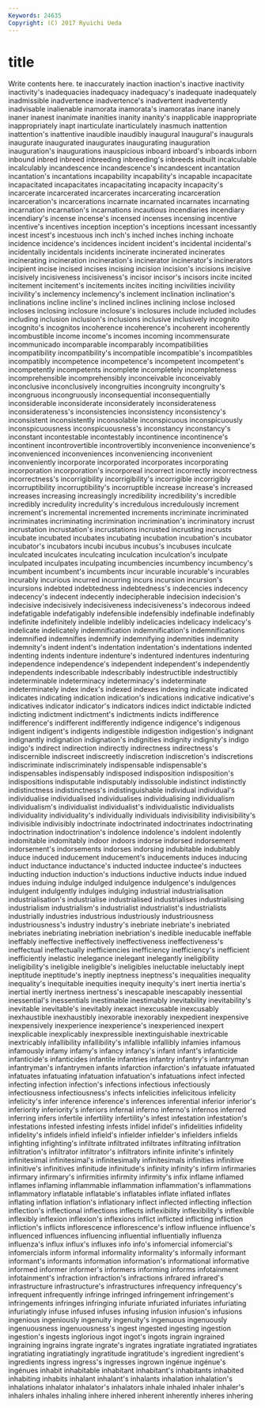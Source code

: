 ```yaml
---
Keywords: 24635 
Copyright: (C) 2017 Ryuichi Ueda
---
```


# title

Write contents here.
te inaccurately inaction inaction's
inactive inactivity inactivity's inadequacies inadequacy inadequacy's inadequate inadequately inadmissible inadvertence
inadvertence's inadvertent inadvertently inadvisable inalienable inamorata inamorata's inamoratas inane inanely
inaner inanest inanimate inanities inanity inanity's inapplicable inappropriate inappropriately inapt
inarticulate inarticulately inasmuch inattention inattention's inattentive inaudible inaudibly inaugural inaugural's
inaugurals inaugurate inaugurated inaugurates inaugurating inauguration inauguration's inaugurations inauspicious inboard
inboard's inboards inborn inbound inbred inbreed inbreeding inbreeding's inbreeds inbuilt
incalculable incalculably incandescence incandescence's incandescent incantation incantation's incantations incapability incapability's
incapable incapacitate incapacitated incapacitates incapacitating incapacity incapacity's incarcerate incarcerated incarcerates
incarcerating incarceration incarceration's incarcerations incarnate incarnated incarnates incarnating incarnation incarnation's
incarnations incautious incendiaries incendiary incendiary's incense incense's incensed incenses incensing
incentive incentive's incentives inception inception's inceptions incessant incessantly incest incest's
incestuous inch inch's inched inches inching inchoate incidence incidence's incidences
incident incident's incidental incidental's incidentally incidentals incidents incinerate incinerated incinerates
incinerating incineration incineration's incinerator incinerator's incinerators incipient incise incised incises
incising incision incision's incisions incisive incisively incisiveness incisiveness's incisor incisor's
incisors incite incited incitement incitement's incitements incites inciting incivilities incivility
incivility's inclemency inclemency's inclement inclination inclination's inclinations incline incline's inclined
inclines inclining inclose inclosed incloses inclosing inclosure inclosure's inclosures include
included includes including inclusion inclusion's inclusions inclusive inclusively incognito incognito's
incognitos incoherence incoherence's incoherent incoherently incombustible income income's incomes incoming
incommensurate incommunicado incomparable incomparably incompatibilities incompatibility incompatibility's incompatible incompatible's incompatibles
incompatibly incompetence incompetence's incompetent incompetent's incompetently incompetents incomplete incompletely incompleteness
incomprehensible incomprehensibly inconceivable inconceivably inconclusive inconclusively incongruities incongruity incongruity's incongruous
incongruously inconsequential inconsequentially inconsiderable inconsiderate inconsiderately inconsiderateness inconsiderateness's inconsistencies inconsistency
inconsistency's inconsistent inconsistently inconsolable inconspicuous inconspicuously inconspicuousness inconspicuousness's inconstancy inconstancy's
inconstant incontestable incontestably incontinence incontinence's incontinent incontrovertible incontrovertibly inconvenience inconvenience's
inconvenienced inconveniences inconveniencing inconvenient inconveniently incorporate incorporated incorporates incorporating incorporation
incorporation's incorporeal incorrect incorrectly incorrectness incorrectness's incorrigibility incorrigibility's incorrigible incorrigibly
incorruptibility incorruptibility's incorruptible increase increase's increased increases increasing increasingly incredibility
incredibility's incredible incredibly incredulity incredulity's incredulous incredulously increment increment's incremental
incremented increments incriminate incriminated incriminates incriminating incrimination incrimination's incriminatory incrust
incrustation incrustation's incrustations incrusted incrusting incrusts incubate incubated incubates incubating
incubation incubation's incubator incubator's incubators incubi incubus incubus's incubuses inculcate
inculcated inculcates inculcating inculcation inculcation's inculpate inculpated inculpates inculpating incumbencies
incumbency incumbency's incumbent incumbent's incumbents incur incurable incurable's incurables incurably
incurious incurred incurring incurs incursion incursion's incursions indebted indebtedness indebtedness's
indecencies indecency indecency's indecent indecently indecipherable indecision indecision's indecisive indecisively
indecisiveness indecisiveness's indecorous indeed indefatigable indefatigably indefensible indefensibly indefinable indefinably
indefinite indefinitely indelible indelibly indelicacies indelicacy indelicacy's indelicate indelicately indemnification
indemnification's indemnifications indemnified indemnifies indemnify indemnifying indemnities indemnity indemnity's indent
indent's indentation indentation's indentations indented indenting indents indenture indenture's indentured
indentures indenturing independence independence's independent independent's independently independents indescribable indescribably
indestructible indestructibly indeterminable indeterminacy indeterminacy's indeterminate indeterminately index index's indexed
indexes indexing indicate indicated indicates indicating indication indication's indications indicative
indicative's indicatives indicator indicator's indicators indices indict indictable indicted indicting
indictment indictment's indictments indicts indifference indifference's indifferent indifferently indigence indigence's
indigenous indigent indigent's indigents indigestible indigestion indigestion's indignant indignantly indignation
indignation's indignities indignity indignity's indigo indigo's indirect indirection indirectly indirectness
indirectness's indiscernible indiscreet indiscreetly indiscretion indiscretion's indiscretions indiscriminate indiscriminately indispensable
indispensable's indispensables indispensably indisposed indisposition indisposition's indispositions indisputable indisputably indissoluble
indistinct indistinctly indistinctness indistinctness's indistinguishable individual individual's individualise individualised individualises
individualising individualism individualism's individualist individualist's individualistic individualists individuality individuality's individually
individuals indivisibility indivisibility's indivisible indivisibly indoctrinate indoctrinated indoctrinates indoctrinating indoctrination
indoctrination's indolence indolence's indolent indolently indomitable indomitably indoor indoors indorse
indorsed indorsement indorsement's indorsements indorses indorsing indubitable indubitably induce induced
inducement inducement's inducements induces inducing induct inductance inductance's inducted inductee
inductee's inductees inducting induction induction's inductions inductive inducts indue indued
indues induing indulge indulged indulgence indulgence's indulgences indulgent indulgently indulges
indulging industrial industrialisation industrialisation's industrialise industrialised industrialises industrialising industrialism industrialism's
industrialist industrialist's industrialists industrially industries industrious industriously industriousness industriousness's industry
industry's inebriate inebriate's inebriated inebriates inebriating inebriation inebriation's inedible ineducable
ineffable ineffably ineffective ineffectively ineffectiveness ineffectiveness's ineffectual ineffectually inefficiencies inefficiency
inefficiency's inefficient inefficiently inelastic inelegance inelegant inelegantly ineligibility ineligibility's ineligible
ineligible's ineligibles ineluctable ineluctably inept ineptitude ineptitude's ineptly ineptness ineptness's
inequalities inequality inequality's inequitable inequities inequity inequity's inert inertia inertia's
inertial inertly inertness inertness's inescapable inescapably inessential inessential's inessentials inestimable
inestimably inevitability inevitability's inevitable inevitable's inevitably inexact inexcusable inexcusably inexhaustible
inexhaustibly inexorable inexorably inexpedient inexpensive inexpensively inexperience inexperience's inexperienced inexpert
inexplicable inexplicably inexpressible inextinguishable inextricable inextricably infallibility infallibility's infallible infallibly
infamies infamous infamously infamy infamy's infancy infancy's infant infant's infanticide
infanticide's infanticides infantile infantries infantry infantry's infantryman infantryman's infantrymen infants
infarction infarction's infatuate infatuated infatuates infatuating infatuation infatuation's infatuations infect
infected infecting infection infection's infections infectious infectiously infectiousness infectiousness's infects
infelicities infelicitous infelicity infelicity's infer inference inference's inferences inferential inferior
inferior's inferiority inferiority's inferiors infernal inferno inferno's infernos inferred inferring
infers infertile infertility infertility's infest infestation infestation's infestations infested infesting
infests infidel infidel's infidelities infidelity infidelity's infidels infield infield's infielder
infielder's infielders infields infighting infighting's infiltrate infiltrated infiltrates infiltrating infiltration
infiltration's infiltrator infiltrator's infiltrators infinite infinite's infinitely infinitesimal infinitesimal's infinitesimally
infinitesimals infinities infinitive infinitive's infinitives infinitude infinitude's infinity infinity's infirm
infirmaries infirmary infirmary's infirmities infirmity infirmity's infix inflame inflamed inflames
inflaming inflammable inflammation inflammation's inflammations inflammatory inflatable inflatable's inflatables inflate
inflated inflates inflating inflation inflation's inflationary inflect inflected inflecting inflection
inflection's inflectional inflections inflects inflexibility inflexibility's inflexible inflexibly inflexion inflexion's
inflexions inflict inflicted inflicting infliction infliction's inflicts inflorescence inflorescence's inflow
influence influence's influenced influences influencing influential influentially influenza influenza's influx
influx's influxes info info's infomercial infomercial's infomercials inform informal informality
informality's informally informant informant's informants information information's informational informative informed
informer informer's informers informing informs infotainment infotainment's infraction infraction's infractions
infrared infrared's infrastructure infrastructure's infrastructures infrequency infrequency's infrequent infrequently infringe
infringed infringement infringement's infringements infringes infringing infuriate infuriated infuriates infuriating
infuriatingly infuse infused infuses infusing infusion infusion's infusions ingenious ingeniously
ingenuity ingenuity's ingenuous ingenuously ingenuousness ingenuousness's ingest ingested ingesting ingestion
ingestion's ingests inglorious ingot ingot's ingots ingrain ingrained ingraining ingrains
ingrate ingrate's ingrates ingratiate ingratiated ingratiates ingratiating ingratiatingly ingratitude ingratitude's
ingredient ingredient's ingredients ingress ingress's ingresses ingrown ingénue ingénue's ingénues
inhabit inhabitable inhabitant inhabitant's inhabitants inhabited inhabiting inhabits inhalant inhalant's
inhalants inhalation inhalation's inhalations inhalator inhalator's inhalators inhale inhaled inhaler
inhaler's inhalers inhales inhaling inhere inhered inherent inherently inheres inhering
